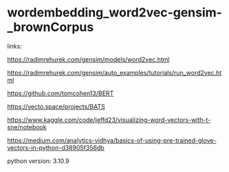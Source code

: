 # wordembedding_word2vec-gensim-_brownCorpus

links:

https://radimrehurek.com/gensim/models/word2vec.html

https://radimrehurek.com/gensim/auto_examples/tutorials/run_word2vec.html

https://github.com/tomcohen13/BERT

https://vecto.space/projects/BATS

https://www.kaggle.com/code/jeffd23/visualizing-word-vectors-with-t-sne/notebook

https://medium.com/analytics-vidhya/basics-of-using-pre-trained-glove-vectors-in-python-d38905f356db

python version: 3.10.9
